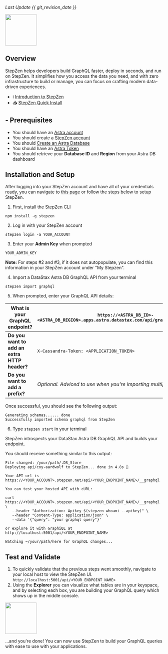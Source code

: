 *Last Update {{ git_revision_date }}* 

<img src="../../../../img/stepzen/stepzen_logo.png" height="100px" />

## Overview

StepZen helps developers build GraphQL faster, deploy in seconds, and run on StepZen. It simplifies how you access the data you need, and with zero infrastructure to build or manage, you can focus on crafting modern data-driven experiences. 

- ℹ️ [Introduction to StepZen](https://stepzen.com/about)
- 📥 [StepZen Quick Install](https://stepzen.com/getting-started?details=nosql)

## - Prerequisites

- You should have an [Astra account](http://astra.datastax.com/)
- You should create a [StepZen account](https://login.stepzen.com/login?state=hKFo2SAzTkRHaXRiME5VVjVwd1RBOVZtTy1YdGF1b1pRa2dLeaFupWxvZ2luo3RpZNkgVS1RYUNkdkRpWENJNXViU0VnalBLWkFjYkc5QUV0QzSjY2lk2SA3UG9mU2I3NnBXNFRZdEg2T01jNFEwQWZ2bW96N20xUg&client=7PofSb76pW4TYtH6OMc4Q0Afvmoz7m1R&protocol=oauth2&scope=openid%20profile%20email&response_type=code&redirect_uri=https%3A%2F%2Fstepzen.com%2Fapi%2Fauth%2Fcallback&screen_hint=signUp&utm_source=unknown&utm_medium=website&utm_content=.grid.hero-header.text-center.button-row.mt-1.button.large.color3&nonce=Mpfl5vlBh3RdOelIO9OrUSP32XamxapUUDZNwUJm8-Y&code_challenge=VKd4KVAJGB1Mu62fbCkqWMQ_iv3QttZD0VrdRFRSUL4&code_challenge_method=S256)
- You should [Create an Astra Database](/pages/astra/create-instance/)
- You should have an [Astra Token](/pages/astra/create-token/)
- You should retrieve your **Database ID** and **Region** from your Astra DB dashboard



## Installation and Setup
After logging into your StepZen account and have all of your credentials ready, you can navigate to [this page](https://stepzen.com/getting-started?details=nosql) or follow the steps below to setup StepZen.

1. First, install the StepZen CLI 
```
npm install -g stepzen
```

2. Log in with your StepZen account
```
stepzen login -a YOUR_ACCOUNT
```

3. Enter your **Admin Key** when prompted
```
YOUR_ADMIN_KEY
```
**Note:** For steps #2 and #3, if it does not autopopulate, you can find this information in your StepZen account under "My Stepzen".
    
4. Import a DataStax Astra DB GraphQL API from your terminal
```
stepzen import graphql
```
5. When prompted, enter your GraphQL API details:

| What is your GraphQL endpoint?           | `https://<ASTRA_DB_ID>-<ASTRA_DB_REGION>.apps.astra.datastax.com/api/graphql/<KEYSPACE_NAME>` |
|------------------------------------------|-------------------------------------------------------------------------------------------------------|
| **Do you want to add an extra HTTP header?** | `X-Cassandra-Token: <APPLICATION_TOKEN>`                                              |
| **Do you want to add a prefix?**	            | *Optional. Adviced to use when you're importing multiple data sources.*                       |

Once successful, you should see the following output:
```
Generating schemas...... done
Successfully imported schema graphql from StepZen
```
6. Type `stepzen start` in your terminal

StepZen introspects your DataStax Astra DB GraphQL API and builds your endpoint. 

You should receive something similar to this output:
```
File changed: /your/path/.DS_Store
Deploying api/coy-aardwolf to StepZen... done in 4.8s 🚀

Your API url is  https://<YOUR_ACCOUNT>.stepzen.net/api/<YOUR_ENDPOINT_NAME>/__graphql

You can test your hosted API with cURL:

curl https://<YOUR_ACCOUNT>.stepzen.net/api/<YOUR_ENDPOINT_NAME>/__graphql \
   --header "Authorization: Apikey $(stepzen whoami --apikey)" \
   --header "Content-Type: application/json" \
   --data '{"query": "your graphql query"}'

or explore it with GraphiQL at  http://localhost:5001/api/<YOUR_ENDPOINT_NAME>

Watching ~/your/path/here for GraphQL changes...
```

## Test and Validate
1. To quickly validate that the previous steps went smoothly, navigate to your local host to view the StepZen UI. <br /> `http://localhost:5001/api/<YOUR_ENDPOINT_NAME>`
2. Using the **Explorer** you can visualize what tables are in your keyspace, and by selecting each box, you are building your GraphQL query which shows up in the middle console. 
<img src="../../../../img/stepzen/stepzen_ui.png" height="100px" />

...and you're done! You can now use StepZen to build your GraphQL queries with ease to use with your applications. 